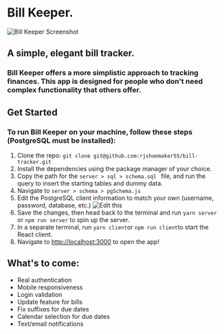 # Bill Keeper.

![Bill Keeper Screenshot](https://i.ibb.co/rsWSPqP/Screen-Shot-2020-03-24-at-9-54-46-PM.png)

## A simple, elegant bill tracker.
### Bill Keeper offers a more simplistic approach to tracking finances. This app is designed for people who don't need complex functionality that others offer.

## Get Started
### To run Bill Keeper on your machine, follow these steps (PostgreSQL must be installed): 
 1. Clone the repo: `git clone git@github.com:rjshoemaker55/bill-tracker.git`
 2. Install the dependencies using the package manager of your choice.
 3. Copy the path for the `server > sql > schema.sql ` file, and run the query to insert the starting tables and dummy data.
 4. Navigate to `server > schema > pgSchema.js`
 5. Edit the PostgreSQL client information to match your own (username, password, database, etc.)
 ![Edit this](https://i.ibb.co/xhdv3Rg/Screen-Shot-2020-03-24-at-10-03-37-PM.png)
 6. Save the changes, then head back to the terminal and run `yarn server` or `npm run server` to spin up the server.
6. In a separate terminal, run `yarn client`or `npm run client`to start the React client.
7. Navigate to [http://localhost:3000](http://localhost:3000) to open the app!

## What's to come:

 - Real authentication
 - Mobile responsiveness
 - Login validation
 - Update feature for bills
 - Fix suffixes for due dates
 - Calendar selection for due dates
 - Text/email notifications
